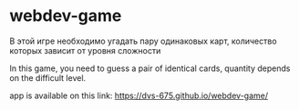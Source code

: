 # webdev-game
В этой игре необходимо угадать пару одинаковых карт, количество которых зависит от уровня сложности

In this game, you need to guess a pair of identical cards, quantity depends on the difficult level.

app is available on this link: https://dvs-675.github.io/webdev-game/
